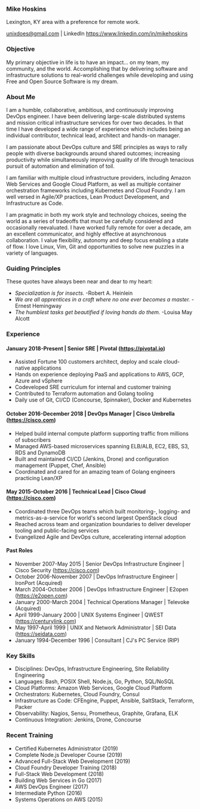 ### Mike Hoskins

Lexington, KY area with a preference for remote work.

unixdoes@gmail.com | LinkedIn https://www.linkedin.com/in/mikehoskins

### Objective

My primary objective in life is to have an impact... on my team, my community, and the world. Accomplishing that by delivering software and infrastructure solutions to real-world challenges while developing and using Free and Open Source Software is my dream.

### About Me

I am a humble, collaborative, ambitious, and continuously improving DevOps engineer. I have been delivering large-scale distributed systems and mission critical infrastructure services for over two decades. In that time I have developed a wide range of experience which includes being an individual contributor, technical lead, architect and hands-on manager.

I am passionate about DevOps culture and SRE principles as ways to rally people with diverse backgrounds around shared outcomes; increasing productivity while simultaneously improving quality of life through tenacious pursuit of automation and elimination of toil.

I am familiar with multiple cloud infrastructure providers, including Amazon Web Services and Google Cloud Platform, as well as multiple container orchestration frameworks including Kubernetes and Cloud Foundry. I am well versed in Agile/XP practices, Lean Product Development, and Infrastructure as Code.

I am pragmatic in both my work style and technology choices, seeing the world as a series of tradeoffs that must be carefully considered and occasionally reevaluated. I have worked fully remote for over a decade, am an excellent communicator, and highly effective at asynchronous collaboration. I value flexibility, autonomy and deep focus enabling a state of flow. I love Linux, Vim, Git and opportunities to solve new puzzles in a variety of languages.

### Guiding Principles

These quotes have always been near and dear to my heart:

- _Specialization is for insects._ -Robert A. Heinlein
- _We are all apprentices in a craft where no one ever becomes a master._ -Ernest Hemingway
- _The humblest tasks get beautified if loving hands do them._ -Louisa May Alcott

### Experience

#### January 2018-Present | Senior SRE | Pivotal (https://pivotal.io)

- Assisted Fortune 100 customers architect, deploy and scale cloud-native applications
- Hands on experience deploying PaaS and applications to AWS, GCP, Azure and vSphere
- Codeveloped SRE curriculum for internal and customer training
- Contributed to Terraform automation and Golang tooling
- Daily use of Git, CI/CD (Concourse, Spinnaker), Docker and Kubernetes

#### October 2016-December 2018 | DevOps Manager | Cisco Umbrella (https://cisco.com)

- Helped build internal compute platform supporting traffic from millions of subscribers
- Managed AWS-based microservices spanning ELB/ALB, EC2, EBS, S3, RDS and DynamoDB
- Built and maintained CI/CD (Jenkins, Drone) and configuration management (Puppet, Chef, Ansible)
- Coordinated and cared for an amazing team of Golang engineers practicing Lean/XP

#### May 2015-October 2016 | Technical Lead | Cisco Cloud (https://cisco.com)

- Coordinated three DevOps teams which built monitoring-, logging- and metrics-as-a-service for world's second largest OpenStack cloud
- Reached across team and organization boundaries to deliver developer tooling and public-facing services
- Evangelized Agile and DevOps culture, accelerating internal adoption

#### Past Roles

- November 2007-May 2015 | Senior DevOps Infrastructure Engineer | Cisco Security (https://cisco.com)
- October 2006-November 2007 | DevOps Infrastructure Engineer | IronPort (Acquired)
- March 2004-October 2006 | DevOps Infrastructure Engineer | E2open (https://e2open.com)
- January 2000-March 2004 | Technical Operations Manager | Televoke (Acquired)
- April 1999-January 2000 | UNIX Systems Engineer | QWEST (https://centurylink.com)
- May 1997-April 1999 | UNIX and Network Administrator | SEI Data (https://seidata.com)
- January 1994-December 1996 | Consultant | CJ's PC Service (RIP)

### Key Skills

- Disciplines: DevOps, Infrastructure Engineering, Site Reliability Engineering
- Languages: Bash, POSIX Shell, Node.js, Go, Python, SQL/NoSQL
- Cloud Platforms: Amazon Web Services, Google Cloud Platform
- Orchestrators: Kubernetes, Cloud Foundry, Consul
- Infrastructure as Code: CFEngine, Puppet, Ansible, SaltStack, Terraform, Packer
- Observability: Nagios, Sensu, Prometheus, Graphite, Grafana, ELK
- Continuous Integration: Jenkins, Drone, Concourse

### Recent Training

- Certified Kubernetes Administrator (2019)
- Complete Node.js Developer Course (2019)
- Advanced Full-Stack Web Development (2019)
- Cloud Foundry Developer Training (2018)
- Full-Stack Web Development (2018)
- Building Web Services in Go (2017)
- AWS DevOps Engineer (2017)
- Intermediate Python (2016)
- Systems Operations on AWS (2015)
